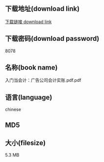 ## 下载地址(download link)
[下载链接 download link](https://voluble-croquembouche-d321dc.netlify.app/?s=%E5%85%A5%E9%97%A8%E5%BD%93%E4%BC%9A%E8%AE%A1%EF%BC%9A%E5%B9%BF%E5%91%8A%E5%85%AC%E5%8F%B8%E4%BC%9A%E8%AE%A1%E5%AE%9E%E8%B4%A6.pdf)

## 下载密码(download password)
8078

## 名称(book name)
入门当会计：广告公司会计实账.pdf.pdf

## 语言(language)
chinese

## MD5


## 大小(filesize)
5.3 MB
